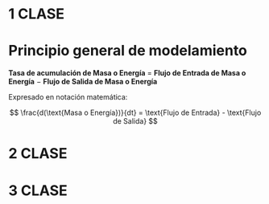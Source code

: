 # 1 CLASE
# Principio general de modelamiento

**Tasa de acumulación de Masa o Energía** = **Flujo de Entrada de Masa o Energía** − **Flujo de Salida de Masa o Energía**

Expresado en notación matemática:

$$
\frac{d(\text{Masa o Energía})}{dt} = \text{Flujo de Entrada} - \text{Flujo de Salida}
$$


































































































# 2 CLASE














































































# 3 CLASE

